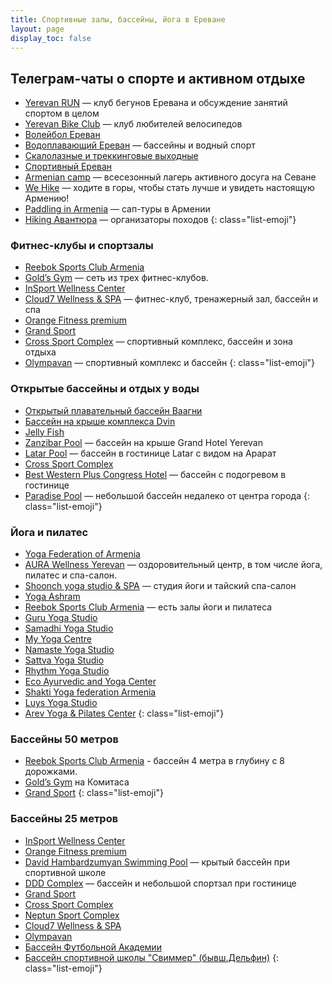```yaml
---
title: Спортивные залы, бассейны, йога в Ереване
layout: page
display_toc: false
---
```


## Телеграм-чаты о спорте и активном отдыхе

- <i class="fa-brands fa-telegram"></i> [Yerevan RUN](https://t.me/YerevanRun) — клуб бегунов Еревана и обсуждение занятий спортом в целом
- <i class="fa-brands fa-telegram"></i> [Yerevan Bike Club](https://t.me/yerevanBikeClub) — клуб любителей велосипедов
- <i class="fa-brands fa-telegram"></i> [Волейбол Ереван](https://t.me/volleybollerv)
- <i class="fa-brands fa-telegram"></i> [Водоплавающий Ереван](https://t.me/YerevanSwim) — бассейны и водный спорт
- <i class="fa-brands fa-telegram"></i> [Скалолазные и треккинговые выходные](https://t.me/+GYYbq1WtoopiNGEy)
- <i class="fa-brands fa-telegram"></i> [Спортивный Ереван](https://t.me/yerevan_sport)
- <i class="fa-brands fa-telegram"></i> [Armenian camp](https://t.me/armeniancamp) — всесезонный лагерь активного досуга на Севане
- <i class="fa-brands fa-telegram"></i> [We Hike](https://t.me/hikeam) — ходите в горы, чтобы стать лучше и увидеть настоящую Армению!
- <i class="fa-brands fa-instagram"></i> [Paddling in Armenia](https://www.instagram.com/supman.armenia/) — сап-туры в Армении
- <i class="fa-brands fa-instagram"></i> [Hiking Авантюра](https://t.me/hiking_avantura) — организаторы походов
{: class="list-emoji"}

<div class="cards custom1">
<div class="card">

### Фитнес-клубы и спортзалы

- [Reebok Sports Club Armenia](https://yandex.ru/maps/org/reebok_sports_club_armenia/184147060081/)
- [Gold’s Gym](http://goldsgym.am/ru/) — сеть из трех фитнес-клубов.
- [InSport Wellness Center](https://yandex.ru/maps/org/insport_wellness_center/117553556152/)
- [Cloud7 Wellness & SPA](https://yandex.ru/maps/org/cloud7_wellness_spa/174501300118/) — фитнес-клуб, тренажерный зал, бассейн и спа
- [Orange Fitness premium](https://yandex.ru/maps/org/fitnes_tsentr_orange_fitness/1698075629/)
- [Grand Sport](https://yandex.ru/maps/org/grand_sport/176292840516/)
- [Cross Sport Complex](https://yandex.ru/maps/org/kross_sportivny_kompleks/1697413287/) — спортивный комплекс, бассейн и зона отдыха
- [Olympavan](https://yandex.ru/maps/org/olimpavan/117446541552/) — спортивный комплекс и бассейн
{: class="list-emoji"}

</div>
<div class="card">

### Открытые бассейны и отдых у воды

- [Открытый плавательный бассейн Ваагни](https://yandex.ru/maps/org/otkryty_plavatelny_basseyn_vaagni/149170133401/)
- [Бассейн на крыше комплекса Dvin](https://yandex.ru/maps/org/basseyn/186217492993/)
- [Jelly Fish](https://yandex.ru/maps/org/dzhelifish/60153446633/)
- [Zanzibar Pool](https://yandex.ru/maps/org/grand_hotel_yerevan/1205312363/) — бассейн на крыше Grand Hotel Yerevan
- [Latar Pool](https://yandex.ru/maps/org/latar/1268627204/) — бассейн в гостинице Latar с видом на Арарат
- [Cross Sport Complex](https://yandex.ru/maps/org/kross_sportivny_kompleks/1697413287/)
- [Best Western Plus Congress Hotel](https://yandex.ru/maps/org/best_western_plus_congress_hotel/1078761583/) — бассейн с подогревом в гостинице
- [Paradise Pool](https://yandex.ru/maps/org/paradise_pool/48314035183/) — небольшой бассейн недалеко от центра города
{: class="list-emoji"}

</div>
<div class="card">

### Йога и пилатес

- [Yoga Federation of Armenia](https://yandex.ru/maps/org/yoga_federation_of_armenia_/124320917399/)
- [AURA Wellness Yerevan](https://yandex.ru/maps/org/aura_tsentr_zdorovya_i_krasoty/71447384657/) — оздоровительный центр, в том числе йога, пилатес и спа-салон.
- [Shoonch yoga studio & SPA](https://yandex.ru/maps/org/tsentr_yogi_shunch/48967953154/) — студия йоги и тайский спа-салон
- [Yoga Ashram](https://yandex.ru/maps/org/yoga_asharm/14223594657/)
- [Reebok Sports Club Armenia](https://yandex.ru/maps/org/reebok_sports_club_armenia/184147060081/) — есть залы йоги и пилатеса
- [Guru Yoga Studio](https://yandex.ru/maps/org/guru_yoga_studio/168446287245/)
- [Samadhi Yoga Studio](https://yandex.ru/maps/org/samadii_yoga_studio/242045172639/)
- [My Yoga Centre](https://yandex.ru/maps/org/my_yoga_centre/199930608164/)
- [Namaste Yoga Studio](https://yandex.ru/maps/org/namaste_yoga_studio/233386427209/)
- [Sattva Yoga Studio](https://www.instagram.com/narine.bagdasaryan/)
- [Rhythm Yoga Studio](https://www.facebook.com/ritmstudio)
- [Eco Ayurvedic and Yoga Center](https://yandex.ru/maps/org/ayurvedicheskiy_tsentr_eko/210191616888/)
- [Shakti Yoga federation Armenia](https://yandex.ru/maps/org/shakti_yoga_federation_armenia/49906143726/)
- [Luys Yoga Studio](https://yandex.ru/maps/org/luys_yoga_studio/42330101673/)
- [Arev Yoga & Pilates Center](https://www.facebook.com/AREV74/)
{: class="list-emoji"}

</div>
<div class="card">

### Бассейны 50 метров

- [Reebok Sports Club Armenia](https://yandex.ru/maps/org/reebok_sports_club_armenia/184147060081/) - бассейн 4 метра в глубину с 8 дорожками.
- [Gold’s Gym](http://goldsgym.am/ru/) на Комитаса
- [Grand Sport](https://yandex.ru/maps/org/grand_sport/176292840516/)
{: class="list-emoji"}

### Бассейны 25 метров

- [InSport Wellness Center](https://yandex.ru/maps/org/insport_wellness_center/117553556152/)
- [Orange Fitness premium](https://yandex.ru/maps/org/fitnes_tsentr_orange_fitness/1698075629/)
- [David Hambardzumyan Swimming Pool](https://yandex.ru/maps/org/detsko_yunosheskaya_spetsializirovannaya_sportivnaya_shkola_olimpiyskogo_rezerva_po_pryzhkam_v_vodu_imeni_davida_ambartsumyana/198168737666/) — крытый бассейн при спортивной школе
- [DDD Complex](https://yandex.ru/maps/org/ddd_kompleks/8026477258/) — бассейн и небольшой спортзал при гостинице
- [Grand Sport](https://yandex.ru/maps/org/grand_sport/176292840516/)
- [Cross Sport Complex](https://yandex.ru/maps/org/kross_sportivny_kompleks/1697413287/)
- [Neptun Sport Complex](https://yandex.ru/maps/org/neptun/232971704342/)
- [Cloud7 Wellness & SPA](https://yandex.ru/maps/org/cloud7_wellness_spa/174501300118/)
- [Olympavan](https://yandex.ru/maps/org/olimpavan/117446541552/)
- [Бассейн Футбольной Академии](https://yandex.ru/maps/org/basseyn/169201319962/)
- [Бассейн спортивной школы "Свиммер" (бывш.Дельфин)](https://yandex.ru/maps/-/CCUo5HbMOA)
{: class="list-emoji"}

</div>
</div>
